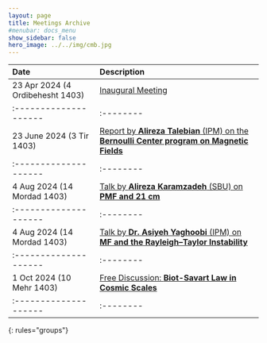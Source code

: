 ```yaml
---
layout: page
title: Meetings Archive
#menubar: docs_menu
show_sidebar: false
hero_image: ../../img/cmb.jpg
---
```



| Date                | Description |
|:--------------------|:--------|
|23 Apr 2024 (4 Ordibehesht 1403) |[Inaugural Meeting](/Meetings/arxiv/23_04_2024_Inaugural_Meeting) |
|:--------------------|:--------|:---------|:---------|
|23 June 2024 (3 Tir 1403)      | [Report by **Alireza Talebian** (IPM) on the **Bernoulli Center program on Magnetic Fields**](/Meetings/arxiv/23_06_2024_Alireza_Talebian_Bernoulli_Program) |
|:--------------------|:--------|:---------|:---------|
|4 Aug 2024 (14 Mordad 1403) |[ Talk by **Alireza Karamzadeh** (SBU) on **PMF and 21 cm**](/Meetings/arxiv/04_08_2024_Alireza_Karamzadeh_21cm_PMF) | Hybrid ( [in-person](https://www.google.com/maps/place/Institute+for+Astronomy/@35.8039058,51.4900625,17z/data=!4m5!3m4!1s0x3f8e051f03317155:0xb31622adb7a45cc1!8m2!3d35.8053223!4d51.4915255) / [virtual](???? - https://meet.google.com/jxg-piii-cau) )  |
|:--------------------|:--------|:---------|:---------|
|4 Aug 2024 (14 Mordad 1403) |[ Talk by **Dr. Asiyeh Yaghoobi** (IPM) on **MF and the Rayleigh–Taylor Instability**](/Meetings/arxiv/27_08_2024_Asiyeh_Yaghoobi_MF_RT) | Hybrid ( [in-person](https://www.google.com/maps/place/Institute+for+Astronomy/@35.8039058,51.4900625,17z/data=!4m5!3m4!1s0x3f8e051f03317155:0xb31622adb7a45cc1!8m2!3d35.8053223!4d51.4915255) / [virtual](???? - https://meet.google.com/jxg-piii-cau) )  |
|:--------------------|:--------|:---------|:---------|
|1 Oct 2024 (10 Mehr 1403) |[ Free Discussion: **Biot-Savart Law in Cosmic Scales**](/Meetings/arxiv/01_10_2024_Electromagnetic_Biot̲savart_Law) | Hybrid ( [in-person](https://www.google.com/maps/place/Institute+for+Astronomy/@35.8039058,51.4900625,17z/data=!4m5!3m4!1s0x3f8e051f03317155:0xb31622adb7a45cc1!8m2!3d35.8053223!4d51.4915255) / [virtual](???? - https://meet.google.com/agf-comq-gfw) )  |
|:--------------------|:--------|:---------|:---------|

{: rules="groups"}


